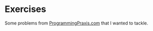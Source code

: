 # Exercises

Some problems from [ProgrammingPraxis.com](http://ProgrammingPraxis.com) that I wanted to tackle.
